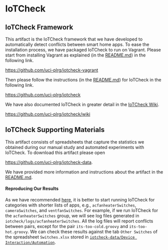 # IoTCheck

## IoTCheck Framework

This artifact is the IoTCheck framework that we have developed to automatically detect conflicts between smart home apps.
To ease the installation process, we have packaged IoTCheck to run on Vagrant. 
Please start from installing Vagrant as explained (in the [README.md](https://github.com/uci-plrg/iotcheck-vagrant/blob/master/README.md)) in the following link.

https://github.com/uci-plrg/iotcheck-vagrant

Then please follow the instructions (in the [README.md](https://github.com/uci-plrg/iotcheck/blob/master/README.md)) for IoTCheck in the following link.

https://github.com/uci-plrg/iotcheck

We have also documented IoTCheck in greater detail in the [IoTCheck Wiki](https://github.com/uci-plrg/iotcheck/wiki).

https://github.com/uci-plrg/iotcheck/wiki

## IoTCheck Supporting Materials

This artifact consists of spreadsheets that capture the statistics we obtained during our manual study and automated experiments with IoTCheck.
To download this artifact please open 

https://github.com/uci-plrg/iotcheck-data.

We have provided more information and instructions about the artifact in the [README.md](https://github.com/uci-plrg/iotcheck-data/blob/master/README.md).

#### Reproducing Our Results

As we have recommended [here](https://github.com/uci-plrg/iotcheck#further-notes), it is better to start running IoTCheck for categories with shorter lists of apps, e.g., `acfanheaterSwitches`, `cameraSwitches`, and `ventfanSwitches`. For example, if we run IoTCheck for the `acfanheaterSwitches` group, we will see log files generated in `iotcheck/logs/acfanheaterSwitches`. All the log files will report conflicts between pairs, except for the pair `its-too-cold.groovy` and `its-too-hot.groovy`. We can check these results against the tab `Other Switches` of the spreadsheet `Switches.xlsx` stored in [`iotcheck-data/Device Interaction/Automation`](https://github.com/uci-plrg/iotcheck-data/tree/master/Device%20Interaction/Automation).
